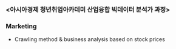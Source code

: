 ### <아시아경제 청년취업아카데미 산업융합 빅데이터 분석가 과정>
### Marketing
* Crawling method &amp; business analysis based on stock prices



